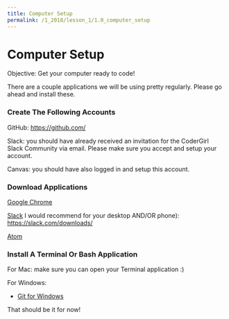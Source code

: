 ```yaml
---
title: Computer Setup
permalink: /1_2018/lesson_1/1.0_computer_setup
---
```


# Computer Setup

Objective: Get your computer ready to code!

There are a couple applications we will be using pretty regularly. Please go ahead and install these.


### Create The Following Accounts

GitHub: https://github.com/


Slack: you should have already received an invitation for the CoderGirl Slack Community via email. Please make sure you accept and setup your account.


Canvas: you should have also logged in and setup this account.



### Download Applications

[Google Chrome](https://www.google.com/chrome/browser/desktop/)


[Slack](https://slack.com/downloads/)
I would recommend for your desktop AND/OR phone): https://slack.com/downloads/


[Atom](https://atom.io/)


### Install A Terminal Or Bash Application

For Mac:
    make sure you can open your Terminal application :)

For Windows:

* [Git for Windows](http://gitforwindows.org/)



That should be it for now!
